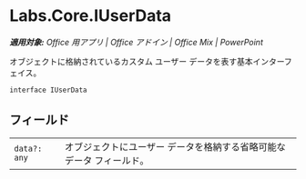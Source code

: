
# <a name="labs.core.iuserdata"></a>Labs.Core.IUserData

 _**適用対象:** Office 用アプリ | Office アドイン | Office Mix | PowerPoint_

オブジェクトに格納されているカスタム ユーザー データを表す基本インターフェイス。

```
interface IUserData
```


## <a name="fields"></a>フィールド


|||
|:-----|:-----|
| `data?: any`|オブジェクトにユーザー データを格納する省略可能なデータ フィールド。|
